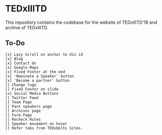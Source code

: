 # TEDxIIITD

This repository contains the codebase for the website of TEDxIIITD'18 and archive of TEDxIIITD.

## To-Do
	[x] Lazy Scroll on anchor to div id
	[x] Blog
	[x] Contact Us
	[x] Google Maps
	[x] Fixed Footer at the end
	[x] 'Nominate a Speaker' button
	[x] 'Become a partner' button
	[] Change logo
	[] Fixed Footer on slide
	[x] Social Media Buttons
	[] Twitter Feed
	[] Team Page
	[] Past speakers page
	[] Archives page
	[] Form Page
	[] Recheck Rules
	[] Speaker movement on hover
	[] Refer tabs from TEDxDelhi Sites.

